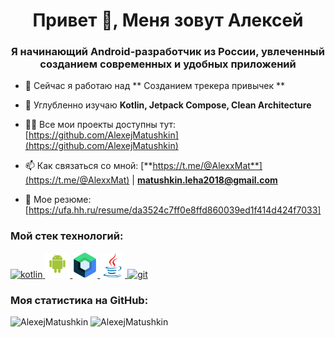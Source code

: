 <h1 align="center">Привет 👋, Меня зовут Алексей</h1>
<h3 align="center">Я начинающий Android-разработчик из России, увлеченный созданием современных и удобных приложений</h3>

- 🔭 Сейчас я работаю над ** Созданием трекера привычек **

- 🌱 Углубленно изучаю **Kotlin, Jetpack Compose, Clean Architecture**

- 👨‍💻 Все мои проекты доступны тут: [https://github.com/AlexejMatushkin](https://github.com/AlexejMatushkin)

- 📫 Как связаться со мной: [**https://t.me/@AlexxMat**](https://t.me/@AlexxMat) | [**matushkin.leha2018@gmail.com**](matushkin.leha2018@gmail.com)

- 📄 Мое резюме: [https://ufa.hh.ru/resume/da3524c7ff0e8ffd860039ed1f414d424f7033]

<h3 align="left">Мой стек технологий:</h3>
<p align="left">
<!-- Иконка Kotlin -->
<a href="https://kotlinlang.org" target="_blank" rel="noreferrer"> <img src="https://www.vectorlogo.zone/logos/kotlinlang/kotlinlang-icon.svg" alt="kotlin" width="40" height="40"/> </a>
<!-- Иконка Android -->
<a href="https://developer.android.com" target="_blank" rel="noreferrer"> <img src="https://raw.githubusercontent.com/devicons/devicon/master/icons/android/android-original-wordmark.svg" alt="android" width="40" height="40"/> </a>
<!-- Иконка Jetpack Compose -->
<a href="https://developer.android.com/jetpack/compose" target="_blank" rel="noreferrer"> <img src="https://raw.githubusercontent.com/devicons/devicon/master/icons/jetpackcompose/jetpackcompose-original.svg" alt="jetpackcompose" width="40" height="40"/> </a>
<!-- Иконка Java -->
<a href="https://www.java.com" target="_blank" rel="noreferrer"> <img src="https://raw.githubusercontent.com/devicons/devicon/master/icons/java/java-original.svg" alt="java" width="40" height="40"/> </a>
<!-- Иконка Git -->
<a href="https://git-scm.com/" target="_blank" rel="noreferrer"> <img src="https://www.vectorlogo.zone/logos/git-scm/git-scm-icon.svg" alt="git" width="40" height="40"/> </a>
</p>

<h3 align="left">Моя статистика на GitHub:</h3>
<p align="left">
  <img src="https://github-readme-stats.vercel.app/api?username=AlexejMatushkin&show_icons=true&theme=default" alt="AlexejMatushkin" />
  <img src="https://github-readme-stats.vercel.app/api/top-langs/?username=AlexejMatushkin&layout=compact&theme=default" alt="AlexejMatushkin" />
</p>
